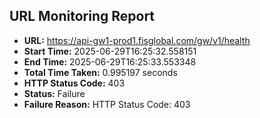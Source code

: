 ## URL Monitoring Report

- **URL:** https://api-gw1-prod1.fisglobal.com/gw/v1/health
- **Start Time:** 2025-06-29T16:25:32.558151
- **End Time:** 2025-06-29T16:25:33.553348
- **Total Time Taken:** 0.995197 seconds
- **HTTP Status Code:** 403
- **Status:** Failure
- **Failure Reason:** HTTP Status Code: 403
